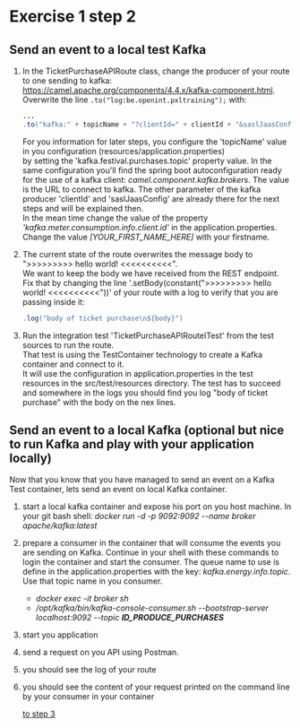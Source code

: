 # Exercise 1 step 2

## Send an event to a local test Kafka

1. In the TicketPurchaseAPIRoute class, change the producer of your route to one sending to kafka: https://camel.apache.org/components/4.4.x/kafka-component.html.  
   Overwrite the line `.to("log:be.openint.pxltraining");` with:  
   ```java
   ...
   .to("kafka:" + topicName + "?clientId=" + clientId + "&saslJaasConfig=" + saslJaasConfig);
   ```
   For you information for later steps, you configure the 'topicName' value in you configuration (resources/application.properties)  
   by setting the 'kafka.festival.purchases.topic' property value.
   In the same configuration you'll find the spring boot autoconfiguration ready for the use of a kafka client: _camel.component.kafka.brokers_.
   The value is the URL to connect to kafka.
   The other parameter of the kafka producer 'clientId' and 'saslJaasConfig' are already there for the next steps and will be explained then.  
   In the mean time change the value of the property _'kafka.meter.consumption.info.client.id'_ in the application.properties.
   Change the value _[YOUR_FIRST_NAME_HERE]_ with your firstname.

2. The current state of the route overwrites the message body to ">>>>>>>>> hello world! <<<<<<<<<<".  
   We want to keep the body we have received from the REST endpoint. Fix that by changing the line
   '.setBody(constant(">>>>>>>>> hello world! <<<<<<<<<<"))' of your route with a log to verify that you are passing inside it:  
   ```java
   .log("body of ticket purchase\n${body}")
   ```

3. Run the integration test 'TicketPurchaseAPIRouteITest' from the test sources to run the route.  
   That test is using the TestContainer technology to create a Kafka container and connect to it.  
   It will use the configuration in application.properties in the test resources in the src/test/resources directory.
   The test has to succeed and somewhere in the logs you should find you log "body of ticket purchase" with the body on the nex lines.

## Send an event to a local Kafka (optional but nice to run Kafka and play with your application locally)

Now that you know that you have managed to send an event on a Kafka Test container, lets send an event on local Kafka container.

1. start a local kafka container and expose his port on you host machine.
   In your git bash shell: _docker run -d -p 9092:9092 --name broker apache/kafka:latest_  
2. prepare a consumer in the container that will consume the events you are sending on Kafka.
   Continue in your shell with these commands to login the container and start the consumer.
   The queue name to use is define in the application.properties with the key: _kafka.energy.info.topic_.  
   Use that topic name in you consumer.
   - _docker exec -it broker sh_
   - _/opt/kafka/bin/kafka-console-consumer.sh --bootstrap-server localhost:9092 --topic **ID_PRODUCE_PURCHASES**_
3. start you application
4. send a request on you API using Postman.
5. you should see the log of your route
6. you should see the content of your request printed on the command line by your consumer in your container
   
    [to step 3](exercise-1-step-3) 